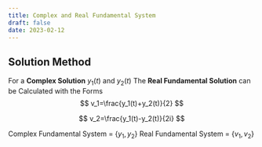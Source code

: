 ```yaml
---
title: Complex and Real Fundamental System
draft: false
date: 2023-02-12
---
```


## Solution Method
For a **Complex Solution** $y_1(t)$ and $y_2(t)$ 
The **Real Fundamental Solution** can be Calculated with the Forms
$$
v_1=\frac{y_1(t)+y_2(t)}{2}
$$

$$
v_2=\frac{y_1(t)-y_2(t)}{2i}
$$

Complex Fundamental System = $\{y_1,y_2\}$
Real Fundamental System = $\{v_1,v_2\}$




